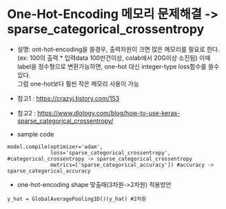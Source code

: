 # One-Hot-Encoding 메모리 문제해결 -> sparse_categorical_crossentropy

- 설명: ont-hot-encoding을 쓸경우, 출력차원이 크면 많은 메모리를 필요로 한다.  
       (ex: 100의 출력 * 입력data 100만건이상, colab에서 20G이상 소진됨)
       이때 label을 정수형으로 변환가능하면, one-hot 대신 integer-type loss함수를 쓸수 있다.  
       그럼 one-hot보다 훨씬 작은 메모리 사용이 가능

- 참고1 : https://crazyj.tistory.com/153  
- 참고2 : https://www.dlology.com/blog/how-to-use-keras-sparse_categorical_crossentropy/  

- sample code
```
model.compile(optimizer='adam',
              loss='sparse_categorical_crossentropy', #categorical_crossentropy -> sparse_categorical_crossentropy
              metrics=['sparse_categorical_accuracy']) #accuracy -> sparse_categorical_accuracy
```


- one-hot-encoding shape 맞출때(3차원->2차원) 적용방안
```
y_hat = GlobalAveragePooling1D()(y_hat) #2차원
```
